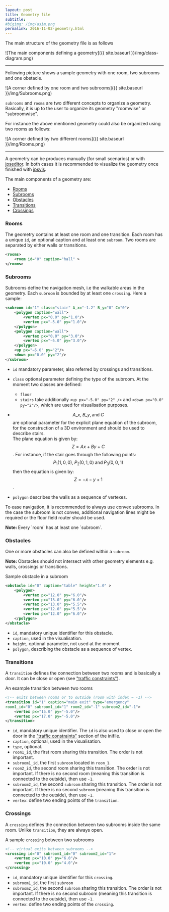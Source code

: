 ```yaml
---
layout: post
title: Geometry file
subtitle: 
#bigimg: /img/asim.png
permalink: 2016-11-02-geometry.html
---
```



The main structure of the geometry file is as follows 

![The main components defining a geometry]({{ site.baseurl }}/img/class-diagram.png)

***

Following picture shows a sample geometry with one room, two subrooms and one obstacle.

![A corner defined by one room and two subrooms]({{ site.baseurl }}/img/Subrooms.png)

`subrooms` and `rooms` are two different concepts to organize a geometry. 
Basically, it is up to the user to organize its geometry "roomwise" or "subroomwise".


For instance the above mentioned geometry could also be organized using two rooms as follows:

![A corner defined by two different rooms]({{ site.baseurl }}/img/Rooms.png)

***

A geometry can be produces manually (for small scenarios) or with [jpseditor](https://gitlab.version.fz-juelich.de/jupedsim/jpseditor).
In both cases it is recommended to visualize the geometry once finished with [jpsvis](https://gitlab.version.fz-juelich.de/jupedsim/jpsvis).

The main components of a geometry are: 

- [Rooms](#rooms)
- [Subrooms](#subrooms)
- [Obstacles](#obstacles)
- [Transitions](#transitions)
- [Crossings](#crossings)

### Rooms
The geometry contains at least one room and one transition. 
Each room has a unique `id`, an optional caption and at least one `subroom`. 
Two rooms are separated by either walls or transitions.

```xml
<rooms>
    <room id="0" caption="hall" >
</rooms>
```

### Subrooms
Subrooms define the navigation mesh, i.e the walkable areas in the geometry. 
Each `subroom` is bounded by at least one `crossing`. 
Here a sample:

```xml
<subroom id="1" class="stair" A_x="−1.2" B_y="0" C="0"> 
    <polygon caption="wall">
        <vertex px="0.0" py="1.0"/>
        <vertex px="−5.0" py="1.0"/> 
    </polygon>
    <polygon caption="wall">
        <vertex px="0.0" py="3.0"/> 
        <vertex px="−5.0" py="3.0"/>
    </polygon>
    <up px="−5.0" py="2"/> 
    <down px="0.0" py="2"/>
</subroom>
```

- `id` mandatory parameter, also referred by crossings and transitions.  	
- `class` optional parameter defining the type of the subroom. At the moment two classes are defined:
  - `floor`
  - `stairs` take additionally
    `<up px="-5.0" py="2" />` and 	`<down px="0.0" py="2"/>`, which are 
	used for visualisation purposes.
- $$A\_x,\; B\_y,\text{and}\; C$$ are optional parameter for the explicit plane equation of the subroom,
   for the construction of a 3D environment and should be used to describe stairs.   
   The plane equation is given by:  $$Z = Ax +By + C$$. 
   For instance, if the stair goes through the following points: 
   $$P_1(1,0,0),\; P_2 (0,1,0)\; \text{and}\; P_3(0,0,1)$$ 
   then the equation is given by: $$Z= -x -y +1$$.

- `polygon` describes the walls as a sequence of vertexes.

To ease navigation, it is recommended to always use convex subrooms. 
In the case the subroom is not convex, additional navigation lines might be required
or the floor field router should be used. 

<div class="alert alert-info">
  <strong>Note: </strong>Every `room` has at least one `subroom`.
</div>



### Obstacles
One or more obstacles can also be defined within a `subroom`. 

<div class="alert alert-info">
  <strong>Note: </strong>Obstacles should not intersect with other geometry elements e.g. walls, crossings or transitions.
</div>

Sample obstacle in a subroom

```xml
<obstacle id="0" caption="table" height="1.0" >
    <polygon>
	    <vertex px="12.0" py="6.0"/>
		<vertex px="13.0" py="6.0"/>
		<vertex px="13.0" py="5.5"/>
		<vertex px="12.0" py="5.5"/>
		<vertex px="12.0" py="6.0"/>
    </polygon>
</obstacle>
```

- `id`, mandatory unique identifier for this obstacle.
- `caption`, used in the visualisation.
- `height`, optional parameter, not used at the moment
- `polygon`, describing the obstacle as a sequence of vertex.


### Transitions
A `transition` defines the connection between two rooms and is basically a door.
It can be close or open (see ["traffic constraints"](#traffic-constraints)).

An example transition between two rooms 

```xml
<!-- exits between rooms or to outside (room with index = -1) -->
<transition id="1" caption="main exit" type="emergency"
room1_id="0" subroom1_id="1" room2_id="-1" subroom2_id="-1">
    <vertex px="15.0" py="-5.0"/>
    <vertex px="17.0" py="-5.0"/>
</transition>
```

- `id`, mandatory unique identifier.
  The `id` is also used to close or open the door in the ["traffic constraints"](#traffic-constraints) section of the inifile.
- `caption`, optional, used in the visualisation.
- `type`, optional. 
- `room1_id`, the first room sharing this transition. The order is not important.
- `subroom1_id`, the first `subroom` located in `room_1`.
- `room2_id`, the second room sharing this transition. 
  The order is not important. 
  If there is no second room (meaning this transition is connected to the outside), then use `-1`.
- `subroom2_id`, the second `subroom` sharing this transition. The order is not important. 
  If there is no second `subroom` (meaning this transition is connected to the outside), then use `-1`.
- `vertex`: define two ending points of the `transition`.  

### Crossings

A `crossing` defines the connection between two subrooms inside the same room. 
Unlike `transition`, they are always open.

A sample `crossing` between two subrooms

```xml
<!-- virtual exits between subrooms -->
<crossing id="0" subroom1_id="0" subroom2_id="1">
	<vertex px="10.0" py="6.0"/>
	<vertex px="10.0" py="4.0"/>
</crossing>
```
		
- `id`, mandatory unique identifier for this `crossing`. 
- `subroom1_id`, the first `subroom`
- `subroom2_id`,  the second `subroom` sharing this transition. The order is not important. 
  If there is no second subroom (meaning this transition is connected to the outside), 
  then use `-1`.
- `vertex`: define two ending points of the `crossing`.
